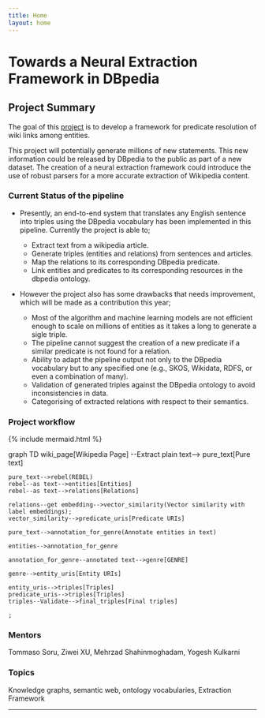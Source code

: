 ```yaml
---
title: Home
layout: home
---
```

# Towards a Neural Extraction Framework in DBpedia

## Project Summary
The goal of this [project] is to develop a framework for predicate resolution of wiki links among entities.

This project will potentially generate millions of new statements. This new information could be released by DBpedia to the public as part of a new dataset. The creation of a neural extraction framework could introduce the use of robust parsers for a more accurate extraction of Wikipedia content.

### Current Status of the pipeline
- Presently, an end-to-end system that translates any English sentence into triples using the DBpedia vocabulary has been implemented in this pipeline. Currently the project is able to;
    - Extract text from a wikipedia article.
    - Generate triples (entities and relations) from sentences and articles.
    - Map the relations to its corresponding DBpedia predicate.
    - Link entities and predicates to its corresponding resources in the dbpedia ontology.

- However the project also has some drawbacks that needs improvement, which will be made as a contribution this year;
    - Most of the algorithm and machine learning models are not efficient enough to scale on millions of entities as it takes a long to generate a sigle triple.
    - The pipeline cannot suggest the creation of a new predicate if a similar predicate is not found for a relation.
    - Ability to adapt the pipeline output not only to the DBpedia vocabulary but to any specified one (e.g., SKOS, Wikidata, RDFS, or even a combination of many).
    - Validation of generated triples against the DBpedia ontology to avoid inconsistencies in data.
    - Categorising of extracted relations with respect to their semantics.


### Project workflow

{% include mermaid.html %}
<div class="mermaid">
graph TD
    wiki_page[Wikipedia Page] --Extract plain text--> pure_text[Pure text]

    pure_text-->rebel(REBEL)
    rebel--as text-->entities[Entities]
    rebel--as text-->relations[Relations]
    
    relations--get embedding-->vector_similarity(Vector similarity with label embeddings);
    vector_similarity-->predicate_uris[Predicate URIs]

    pure_text-->annotation_for_genre(Annotate entities in text)

    entities-->annotation_for_genre

    annotation_for_genre--annotated text-->genre[GENRE]

    genre-->entity_uris[Entity URIs]
    
    entity_uris-->triples[Triples]
    predicate_uris-->triples[Triples]
    triples--Validate-->final_triples[Final triples]

    ;
</div>
<!-- entities-.->entity_linking(Other approaches for EL)
entity_linking-.->dbpedia_lookup(DBpedia Lookup)
entity_linking-.->redis_database(Redis database)
dbpedia_lookup-.->ensemble(Ensemble)
redis_database-.->ensemble
ensemble-.->entity_uris -->


### Mentors
Tommaso Soru, Ziwei XU, Mehrzad Shahinmoghadam, Yogesh Kulkarni

### Topics
Knowledge graphs, semantic web, ontology vocabularies, Extraction Framework

----

[DBpedia]: https://www.dbpedia.org/
[project]: https://summerofcode.withgoogle.com/programs/2024/projects/J4tJODFV
[Neural Extraction Framework]: https://github.com/dbpedia/neural-extraction-framework
